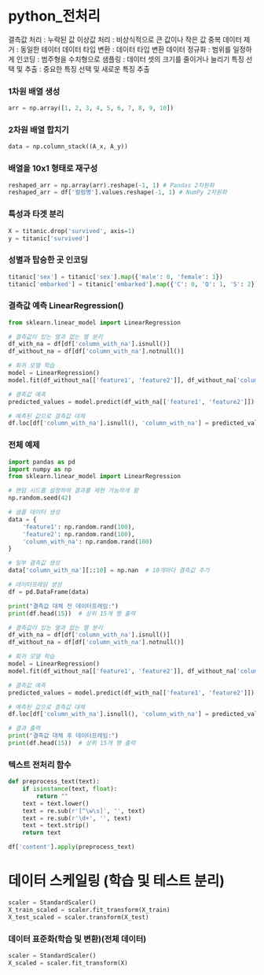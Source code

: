 python_전처리
=============

결측값 처리 : 누락된 값
이상값 처리 : 비상식적으로 큰 값이나 작은 값
중복 데이터 제거 : 동일한 테이터 
데이터 타입 변환 : 데이터 타입 변환
데이터 정규화 : 범위를 일정하게
인코딩 : 범주형을 수치형으로
샘플링 : 데이터 셋의 크기를 줄이거나 늘리기
특징 선택 및 추출 : 중요한 특징 선택 및 새로운 특징 추출

### 1차원 배열 생성
```python
arr = np.array([1, 2, 3, 4, 5, 6, 7, 8, 9, 10])
```

### 2차원 배열 합치기
```python
data = np.column_stack((A_x, A_y))
```

### 배열을 10x1 형태로 재구성
```python
reshaped_arr = np.array(arr).reshape(-1, 1) # Pandas 2차원화
reshaped_arr = df['컬럼명'].values.reshape(-1, 1) # NumPy 2차원화

```

### 특성과 타겟 분리
```python
X = titanic.drop('survived', axis=1)
y = titanic['survived']
```


### 성별과 탑승한 곳 인코딩
```python
titanic['sex'] = titanic['sex'].map({'male': 0, 'female': 1})
titanic['embarked'] = titanic['embarked'].map({'C': 0, 'Q': 1, 'S': 2})
```

### 결측값 예측 LinearRegression() 
```python
from sklearn.linear_model import LinearRegression

# 결측값이 있는 열과 없는 열 분리
df_with_na = df[df['column_with_na'].isnull()]
df_without_na = df[df['column_with_na'].notnull()]

# 회귀 모델 학습
model = LinearRegression()
model.fit(df_without_na[['feature1', 'feature2']], df_without_na['column_with_na'])

# 결측값 예측
predicted_values = model.predict(df_with_na[['feature1', 'feature2']])

# 예측된 값으로 결측값 대체
df.loc[df['column_with_na'].isnull(), 'column_with_na'] = predicted_values

```

### 전체 예제
```python
import pandas as pd
import numpy as np
from sklearn.linear_model import LinearRegression

# 랜덤 시드를 설정하여 결과를 재현 가능하게 함
np.random.seed(42)

# 샘플 데이터 생성
data = {
    'feature1': np.random.rand(100),
    'feature2': np.random.rand(100),
    'column_with_na': np.random.rand(100)
}

# 일부 결측값 생성
data['column_with_na'][::10] = np.nan  # 10개마다 결측값 추가

# 데이터프레임 생성
df = pd.DataFrame(data)

print("결측값 대체 전 데이터프레임:")
print(df.head(15))  # 상위 15개 행 출력

# 결측값이 있는 열과 없는 열 분리
df_with_na = df[df['column_with_na'].isnull()]
df_without_na = df[df['column_with_na'].notnull()]

# 회귀 모델 학습
model = LinearRegression()
model.fit(df_without_na[['feature1', 'feature2']], df_without_na['column_with_na'])

# 결측값 예측
predicted_values = model.predict(df_with_na[['feature1', 'feature2']])

# 예측된 값으로 결측값 대체
df.loc[df['column_with_na'].isnull(), 'column_with_na'] = predicted_values

# 결과 출력
print("결측값 대체 후 데이터프레임:")
print(df.head(15))  # 상위 15개 행 출력
```

### 텍스트 전처리 함수
```python
def preprocess_text(text):
    if isinstance(text, float):
        return ""
    text = text.lower()
    text = re.sub(r'[^\w\s]', '', text)
    text = re.sub(r'\d+', '', text)
    text = text.strip()
    return text

df['content'].apply(preprocess_text)
```

# 데이터 스케일링 (학습 및 테스트 분리)
```python
scaler = StandardScaler()
X_train_scaled = scaler.fit_transform(X_train)
X_test_scaled = scaler.transform(X_test)
```

### 데이터 표준화(학습 및 변환)(전체 데이터)
```python
scaler = StandardScaler()
X_scaled = scaler.fit_transform(X)
```